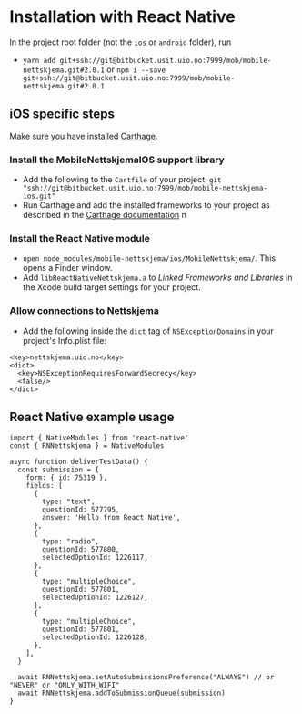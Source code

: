# Installation with React Native

In the project root folder (not the `ios` or `android` folder), run

* `yarn add git+ssh://git@bitbucket.usit.uio.no:7999/mob/mobile-nettskjema.git#2.0.1` or
`npm i --save git+ssh://git@bitbucket.usit.uio.no:7999/mob/mobile-nettskjema.git#2.0.1`

## iOS specific steps

Make sure you have installed [Carthage](https://github.com/Carthage/Carthage).

### Install the MobileNettskjemaIOS support library
* Add the following to the `Cartfile` of your project: `git "ssh://git@bitbucket.usit.uio.no:7999/mob/mobile-nettskjema-ios.git"`
* Run Carthage and add the installed frameworks to your project as described in the [Carthage documentation](https://github.com/Carthage/Carthage#if-youre-building-for-ios-tvos-or-watchos)
n

### Install the React Native module
* `open node_modules/mobile-nettskjema/ios/MobileNettskjema/`. This opens a Finder window.
* Add `libReactNativeNettskjema.a` to *Linked Frameworks and Libraries* in the Xcode build target settings for your project.

### Allow connections to Nettskjema
* Add the following inside the `dict` tag of `NSExceptionDomains` in your project's Info.plist file:

```
<key>nettskjema.uio.no</key>
<dict>
  <key>NSExceptionRequiresForwardSecrecy</key>
  <false/>
</dict>
```

## React Native example usage

```
import { NativeModules } from 'react-native'
const { RNNettskjema } = NativeModules

async function deliverTestData() {
  const submission = {
    form: { id: 75319 },
    fields: [
      {
        type: "text",
        questionId: 577795,
        answer: 'Hello from React Native',
      },
      {
        type: "radio",
        questionId: 577800,
        selectedOptionId: 1226117,
      },
      {
        type: "multipleChoice",
        questionId: 577801,
        selectedOptionId: 1226127,
      },
      {
        type: "multipleChoice",
        questionId: 577801,
        selectedOptionId: 1226128,
      },
    ],
  }

  await RNNettskjema.setAutoSubmissionsPreference("ALWAYS") // or "NEVER" or "ONLY_WITH_WIFI"
  await RNNettskjema.addToSubmissionQueue(submission)
}

```
